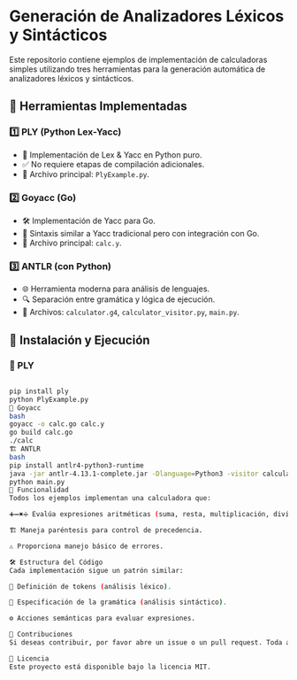 # Generación de Analizadores Léxicos y Sintácticos

Este repositorio contiene ejemplos de implementación de calculadoras simples utilizando tres herramientas para la generación automática de analizadores léxicos y sintácticos.

## 📌 Herramientas Implementadas

### 1️⃣ PLY (Python Lex-Yacc)
- 🚀 Implementación de Lex & Yacc en Python puro.
- ✅ No requiere etapas de compilación adicionales.
- 📂 Archivo principal: `PlyExample.py`.

### 2️⃣ Goyacc (Go)
- 🛠️ Implementación de Yacc para Go.
- 🔄 Sintaxis similar a Yacc tradicional pero con integración con Go.
- 📂 Archivo principal: `calc.y`.

### 3️⃣ ANTLR (con Python)
- 🌐 Herramienta moderna para análisis de lenguajes.
- 🔍 Separación entre gramática y lógica de ejecución.
- 📂 Archivos: `calculator.g4`, `calculator_visitor.py`, `main.py`.

## 🚀 Instalación y Ejecución

### 🐍 PLY
```bash

pip install ply
python PlyExample.py
🦫 Goyacc
bash
goyacc -o calc.go calc.y
go build calc.go
./calc
🏗️ ANTLR
bash
pip install antlr4-python3-runtime
java -jar antlr-4.13.1-complete.jar -Dlanguage=Python3 -visitor calculator.g4
python main.py
🎯 Funcionalidad
Todos los ejemplos implementan una calculadora que:

➕➖✖️➗ Evalúa expresiones aritméticas (suma, resta, multiplicación, división).

🏗️ Maneja paréntesis para control de precedencia.

⚠️ Proporciona manejo básico de errores.

🛠️ Estructura del Código
Cada implementación sigue un patrón similar:

📌 Definición de tokens (análisis léxico).

📖 Especificación de la gramática (análisis sintáctico).

⚙️ Acciones semánticas para evaluar expresiones.

🤝 Contribuciones
Si deseas contribuir, por favor abre un issue o un pull request. Toda ayuda es bienvenida. 🚀

📜 Licencia
Este proyecto está disponible bajo la licencia MIT.



